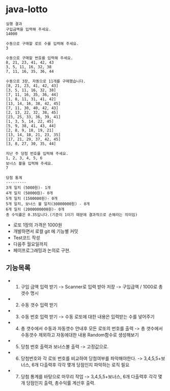 # java-lotto

```
실행 결과
구입금액을 입력해 주세요.
14000

수동으로 구매할 로또 수를 입력해 주세요.
3

수동으로 구매할 번호를 입력해 주세요.
8, 21, 23, 41, 42, 43
3, 5, 11, 16, 32, 38
7, 11, 16, 35, 36, 44

수동으로 3장, 자동으로 11개를 구매했습니다.
[8, 21, 23, 41, 42, 43]
[3, 5, 11, 16, 32, 38]
[7, 11, 16, 35, 36, 44]
[1, 8, 11, 31, 41, 42]
[13, 14, 16, 38, 42, 45]
[7, 11, 30, 40, 42, 43]
[2, 13, 22, 32, 38, 45]
[23, 25, 33, 36, 39, 41]
[1, 3, 5, 14, 22, 45]
[5, 9, 38, 41, 43, 44]
[2, 8, 9, 18, 19, 21]
[13, 14, 18, 21, 23, 35]
[17, 21, 29, 37, 42, 45]
[3, 8, 27, 30, 35, 44]

지난 주 당첨 번호를 입력해 주세요.
1, 2, 3, 4, 5, 6
보너스 볼을 입력해 주세요.
7

당첨 통계
---------
3개 일치 (5000원)- 1개
4개 일치 (50000원)- 0개
5개 일치 (1500000원)- 0개
5개 일치, 보너스 볼 일치(30000000원) - 0개
6개 일치 (2000000000원)- 0개
총 수익률은 0.35입니다.(기준이 1이기 때문에 결과적으로 손해라는 의미임)
```

- 로또 1장의 가격은 1000원
- 개발하면서 로컬 git 에 기능별 커밋
- Test코드 작성
- 다음주 월요일까지
- 페이프로그래밍과 논의로 구현.

## 기능목록
- 1. 구입 금액 입력 받기
     -> Scanner로 입력 받아 저장
     -> 구입급액 / 1000로 총 갯수 명시
- 2. 수동 갯수 입력 받기
- 3. 수동 번호 입력 받기
   -> 수동 로또에 대한 내용은 입력받는 수를 넣어주기
- 4. 총 갯수에서 수동과 자동갯수 안내후 모든 로또의 번호를 출력
   -> 총 갯수에서 수동갯수 제외하고 자동에대한 내용 Random함수로 생성해보기
- 5. 당첨 번호 출력과 보너스볼 출력
   -> 고정값으로.
- 6. 당첨번호와 각 로또 번호를 비교하여 당첨여부를 파악해야한다.
    -> 3,4,5,5+보너스, 6개 다출력후 각각 몇개 당점인지 파악하는 로직 필요
- 7. 당첨 통계를 바탕으로 마무리 작업
   -> 3,4,5,5+보너스, 6개 다출력후 각각 몇개 당점인지 출력,
     총수익률 계산후 출력.
